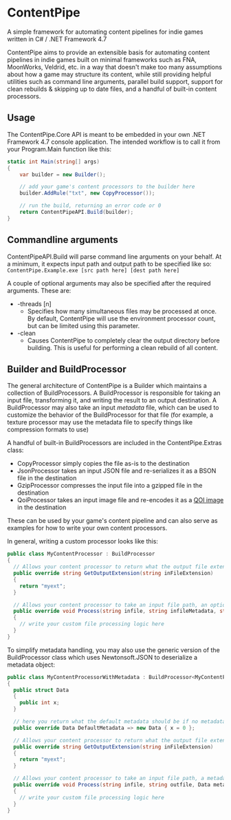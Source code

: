 # ContentPipe

A simple framework for automating content pipelines for indie games written in C# / .NET Framework 4.7

ContentPipe aims to provide an extensible basis for automating content pipelines in indie games built on minimal frameworks such as FNA, MoonWorks, Veldrid, etc. in a way that doesn't make too many assumptions about how a game may structure its content, while still providing helpful utilities such as command line arguments, parallel build support, support for clean rebuilds & skipping up to date files, and a handful of built-in content processors.

## Usage

The ContentPipe.Core API is meant to be embedded in your own .NET Framework 4.7 console application. The intended workflow is to call it from your Program.Main function like this:

```csharp
static int Main(string[] args)
{
    var builder = new Builder();

    // add your game's content processors to the builder here
    builder.AddRule("txt", new CopyProcessor());

    // run the build, returning an error code or 0
    return ContentPipeAPI.Build(builder);
}
```

## Commandline arguments

ContentPipeAPI.Build will parse command line arguments on your behalf. At a minimum, it expects input path and output path to be specified like so: `ContentPipe.Example.exe [src path here] [dest path here]`

A couple of optional arguments may also be specified after the required arguments. These are:

* -threads [n]
  * Specifies how many simultaneous files may be processed at once. By default, ContentPipe will use the environment processor count, but can be limited using this parameter.
* -clean
  * Causes ContentPipe to completely clear the output directory before building. This is useful for performing a clean rebuild of all content.

## Builder and BuildProcessor

The general architecture of ContentPipe is a Builder which maintains a collection of BuildProcessors. A BuildProcessor is responsible for taking an input file, transforming it, and writing the result to an output destination. A BuildProcessor may also take an input *metadata* file, which can be used to customize the behavior of the BuildProcessor for that file (for example, a texture processor may use the metadata file to specify things like compression formats to use)

A handful of built-in BuildProcessors are included in the ContentPipe.Extras class:

* CopyProcessor simply copies the file as-is to the destination
* JsonProcessor takes an input JSON file and re-serializes it as a BSON file in the destination
* GzipProcessor compresses the input file into a gzipped file in the destination
* QoiProcessor takes an input image file and re-encodes it as a [QOI image](https://github.com/phoboslab/qoi) in the destination

These can be used by your game's content pipeline and can also serve as examples for how to write your own content processors.

In general, writing a custom processor looks like this:

```csharp
public class MyContentProcessor : BuildProcessor
{
  // Allows your content processor to return what the output file extension should be for a given input file's extension
  public override string GetOutputExtension(string inFileExtension)
  {
    return "myext";
  }

  // Allows your content processor to take an input file path, an optional input metadata path (or null if no such file exists), and write the final content to the given output file path
  public override void Process(string infile, string infileMetadata, string outfile)
  {
    // write your custom file processing logic here
  }
}
```

To simplify metadata handling, you may also use the generic version of the BuildProcessor class which uses Newtonsoft.JSON to deserialize a metadata object:

```csharp
public class MyContentProcessorWithMetadata : BuildProcessor<MyContentProcessorWithMetadata.Data>
{
  public struct Data
  {
    public int x;
  }

  // here you return what the default metadata should be if no metadata file is provided
  public override Data DefaultMetadata => new Data { x = 0 };

  // Allows your content processor to return what the output file extension should be for a given input file's extension
  public override string GetOutputExtension(string inFileExtension)
  {
    return "myext";
  }

  // Allows your content processor to take an input file path, a metadata object, and write the final content to the given output file path
  public override void Process(string infile, string outfile, Data metadata)
  {
    // write your custom file processing logic here
  }
}
```
